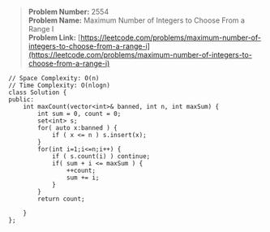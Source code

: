 > **Problem Number:** 2554 <br>
> **Problem Name:** Maximum Number of Integers to Choose From a Range I <br>
> **Problem Link:** [https://leetcode.com/problems/maximum-number-of-integers-to-choose-from-a-range-i](https://leetcode.com/problems/maximum-number-of-integers-to-choose-from-a-range-i) <br>

    // Space Complexity: O(n)
    // Time Complexity: O(nlogn)
    class Solution {
    public:
        int maxCount(vector<int>& banned, int n, int maxSum) {
            int sum = 0, count = 0;
            set<int> s;
            for( auto x:banned ) {
                if ( x <= n ) s.insert(x);
            }
            for(int i=1;i<=n;i++) {
                if ( s.count(i) ) continue;
                if( sum + i <= maxSum ) {
                    ++count;
                    sum += i;
                }
            }
            return count;

        }
    };